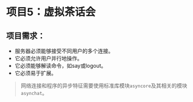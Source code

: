 # 项目5：虚拟茶话会

## 项目需求：
- 服务器必须能够接受不同用户的多个连接。
- 它必须允许用户并行地操作。
- 它必须能够解读命令，如say或logout。
- 它必须易于扩展。

> 网络连接和程序的异步特征需要使用标准库模块`asyncore`及其相关的模块`asynchat`。

